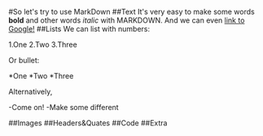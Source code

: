 #So let's try to use MarkDown
##Text
It's very easy to make some words **bold** and other words *italic* with MARKDOWN. And we can even [link to Google!](www.google.com)
##Lists
We can list with numbers:

1.One
2.Two
3.Three

Or bullet:

*One
*Two
*Three

Alternatively,

-Come on!
 -Make some different

##Images
##Headers&Quates
##Code
##Extra
